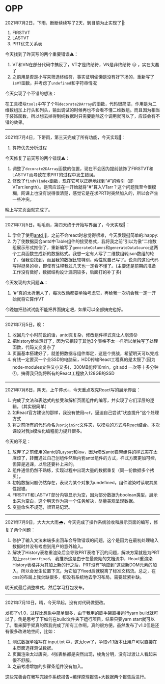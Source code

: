 # OPP
2021年7月2日，下雨，断断续续写了2天，到目前为止实现了:triangular_flag_on_post::

1. FIRSTVT
2. LASTVT
3. PRT优先关系表

今天找到了昨天写的两个重要错误:warning:：

1. VT和VN在部分代码中搞反了，VT才是终结符，VN是非终结符 :unamused: ，实在太蠢了
2. 之前用是否是小写来筛选终结符，事实证明偷懒是没有好下场的，重新写了`isVT`函数，并考虑了`undefined`和字符串情况

今天实现了个不错的想法：

在工具模块`tools`中写了个叫`decorate2DArray`的函数，代码很简洁，作用是为二维数组加上行头和列头，输出调试的时候再也不会看不懂二维数组。而且因为相当于装饰函数，所以想去掉得到纯数据时只需要删除这个调用就可以了，应该会有不错的效果。

------

2021年7月4日，下带雨，第三天完成了所有功能，今天实现:triangular_flag_on_post:：

1. 算符优先分析过程

今天修复了前天写的两个错误:warning:：

1. 调整了`decorate2DArray`函数的位置，现在不会因为提前装饰了FIRSTVT和LASTVT而导致在求PRT的过程中发生错误。
2. 修改了`findVTindex`函数，现在它可以正确地找到“#”的索引（即VTarr.length）。是否应该在一开始就将"#"算入VTarr？这个问题我至今很模糊，网课上也没有说得很清楚，感觉它是在求PRT时突然加入的，所以会产生一些冲突。

晚上写完页面就完成了。

------

2021年7月5日，毛毛雨，第四天终于开始写界面了，今天实现:triangular_flag_on_post:：

1. 学会了使用[antd ](https://ant.design/index-cn):ant:，之前不会react时总觉得很难，今天发现挺简单的:happy:
2. 为了使数据契合antd中Table组件的接受格式，我将我之前”引以为傲“二维数组展示形式推倒了，重新编写了`generateColumns`和`generateDataSource`这两个工具函数生成新的数据格式。我想一定有人写了二维数组转json数组的轮子，但我没找到，而且我的数据比较特别，索性就自己写了。说真的这段代码写得挺臭的:disappointed_relieved:，即使有注释我过几天也一定看不懂了。(主要还是前期的准备工作没有做好，数据结构设计漏洞较多，后面打的补丁多)

今天发现的大问题:warning:：

1. ”#“真的太折磨人了，每次改动都要单独考虑它，再给我一次机会我一定一开始就将它算作VT

今晚加把劲试试能不能把界面搞定吧，如果可以全部搞完也好。

------

2021年7月5日，晚：

1. 收回几个小时前说的话，antd真复杂，修改组件样式真让人崩溃:disappointed:
2. 把history给处理好了，因为它相较于其他3个表格不太一样所以单独写了处理函数，代码又变复杂了
3. 页面基本搭建好了，就差把数据与组件绑定，这是个挑战，希望明天可以完成
4. 有钱一定要买一个全SSD的电脑:computer:，HDD传输React工程真的是太慢了(因为node-modules文件又小又多)，300MB能传10min，git add 一次等十多分钟:clock10:，搞得我只能将所有的React工程放入128GB的SSD

------

2021年7月6日，阴天，上午停水:droplet:，今天重点攻克React写的展示界面：

1. 完成了文法和表达式的接受和解析页面组件的编写，并实现了它们深层的逻辑。（其实很简单）
2. 如React官方建议的那样，我没有使用`ref`，逼迫自己尝试”状态提升“这个处理方式
3. 将之前所有的代码命名为`originSrc`文件夹，以模块的方式与React结合。本次课设对我js模块化编程能力提升很多。

今天的不足：

1. 放弃了之前使用的antd的`Layout`和`Row`，因为修改antd自带组件的样式实在太麻烦了，转而通过自己创组件然后内套antd组件的方式，样式方面更加可控，但算是逃课，以后还要补上来的。
2. 组件通信仍然不熟练，实现过程中出现大量的数据重复（同一份数据多个拷贝）。
3. 初始数据问题仍然存在，表现为某个对象为undefined，组件渲染时读取其属性报错。
4. FIRSTVT和LASTVT部分内容显示为空，因为部分数据为boolean类型，展示出来为空白，这个明天作为第一个任务解决，尽量美观呈现数据。
5. 变量命名不规范，很容易记混。

------

2021年7月9日，大大大大雨:cloud_with_rain:，今天完成了操作系统验收和展示页面的编写，修复了两个问题：

1. 修护了输入文法末端多出回车会导致错误的问题，这个是因为在最初处理输入数据时并没有考虑到用户的意外输入。
2. 解决了History表格重渲染后会导致PRT表格下沉的问题，解决方案就是为PRT加上`postion:fixed`， 我推断这是由于在最原始的文档流中，React重渲染History表格并为其加上新的行之后，PRT没有“响应到”这些新DOM元素的加入，所以会发生位置下沉，为它加了fixed后就脱离了标准文档流。总之，在css的布局上我欠缺很多，都没有系统地去学习布局，需要赶紧补缺。

明天就最后调整样式，然后学习打包发布。

------

2021年7月10日，晴，今天早起，没有对代码做更改。

发布了v1.0，过程比想象中简单很多，由于我用的脚手架直接运行yarn build就可以了。倒是思考了下如何在build文件夹下运行项目，结果只要yarn start就可以了。看来脚手架真的帮我完成了所有工作啊，真的很方便。虽然发布了v1.0但是还有很多改进地空间，比如：

1. 测试数据单独写在 input.txt 中，这太low了，争取v1.1版本让用户可以直接在主页面选择测试数据。
2. 页面渲染太过唐突，4张表格都是突然出现，棱角分明，没有过渡让人看起来很不舒服。
3. 之前考虑增加的步骤条组件没有加入。

这些完善会在我写完操作系统报告+编译原理报告+大数据两个报告后进行。
